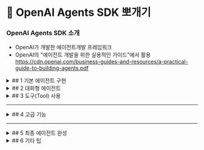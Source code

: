 # 🧠 OpenAI Agents SDK 뽀개기


### OpenAI Agents SDK 소개
- OpenAI가 개발한 에이전트개발 프레임워크 
- OpenAI의 "에이전트 개발을 위한 실용적인 가이드"에서 활용 https://cdn.openai.com/business-guides-and-resources/a-practical-guide-to-building-agents.pdf

<details>
<summary>## 1 기본 에이전트 구현</summary>

- [1_basic.py](./1_basic.py)  
  가장 단순한 에이전트 구조를 구현합니다.

</details>


<details>
<summary>## 2 대화형 에이전트</summary>

- [2_1_chat.py](./2_1_chat.py)  
  기본적인 채팅 기능 구현

- [2_2_chat_stream.py](./2_2_chat_stream.py)  
  스트리밍 응답을 구현하는 예제

- [2_3_chat_ui.py](./2_3_chat_ui.py)  
  간단한 Chat UI 인터페이스 구현

</details>


<details>
<summary>## 3 도구(Tool) 사용</summary>

- [3_1_tool.py](./3_1_tool.py)  
  Built-in Tool을 사용하는 예제

- [3_2_tool_websearch.py](./3_2_tool_websearch.py)  
  웹 검색 툴 통합

- [3_3_tool_mcp.py](./3_3_tool_mcp.py)  
  MCP를 툴로 활용

- [3_4_tool_agentastool.py](./3_4_tool_agentastool.py)  
  Agent를 Tool처럼 활용하는 구조

- [3_5_tool_ui.py](./3_5_tool_ui.py)  
  Tool 기반 UI 구성 예제

</details>

---

<details>
<summary>## 4 고급 기능</summary>

- [4_1_context.py](./4_1_context.py)  
  문맥(Context) 관리

- [4_2_structured_output.py](./4_2_structured_output.py)  
  구조화된 출력 (Structured Output)

- [4_3_guardrail.py](./4_3_guardrail.py)  
  Guardrail 적용 예시

- [4_4_handoff_triage.py](./4_4_handoff_triage.py)  
  핸드오프(Handoff) 시나리오

</details>

---

<details>
<summary>## 5 최종 에이전트 완성</summary>

- [5_final_agent.py](./5_final_agent.py)  
  모든 기능을 통합한 최종 에이전트 구현

</details>


<details>
<summary>## 6 기타 팁</summary>

- [6_tips.ipynb](./6_tips.ipynb)  
  Tracing, 타 LLM 연동 등 고급 팁 정리

</details>

